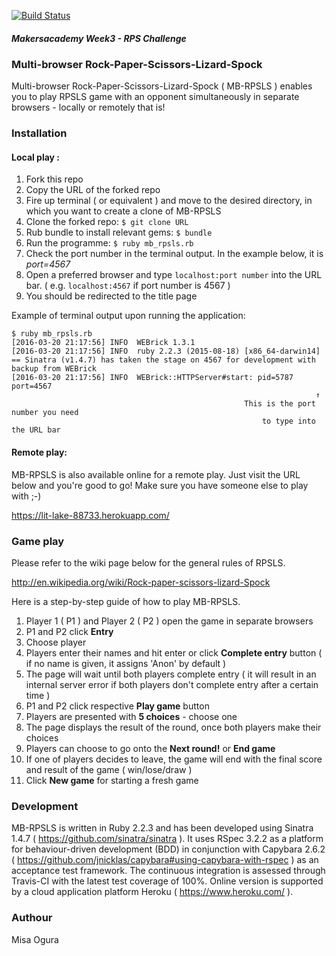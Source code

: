 [![Build Status](https://travis-ci.org/makersacademy/rps-challenge.svg?branch=master)](https://travis-ci.org/makersacademy/rps-challenge)

##### Makersacademy Week3 - RPS Challenge

### Multi-browser Rock-Paper-Scissors-Lizard-Spock ###
Multi-browser Rock-Paper-Scissors-Lizard-Spock ( MB-RPSLS ) enables you to play RPSLS game with an opponent simultaneously in separate browsers - locally or remotely that is!

### Installation
#### Local play :
1. Fork this repo
2. Copy the URL of the forked repo
3. Fire up terminal ( or equivalent ) and move to the desired directory, in which you want to create a clone of MB-RPSLS
4. Clone the forked repo: ```$ git clone URL```
5. Rub bundle to install relevant gems: ```$ bundle```
6. Run the programme: ```$ ruby mb_rpsls.rb```
7. Check the port number in the terminal output. In the example below, it is *port=4567*
8. Open a preferred browser and type ```localhost:port number``` into the URL bar. ( e.g. ```localhost:4567``` if port number is 4567 )
9. You should be redirected to the title page

Example of terminal output upon running the application:
```
$ ruby mb_rpsls.rb
[2016-03-20 21:17:56] INFO  WEBrick 1.3.1
[2016-03-20 21:17:56] INFO  ruby 2.2.3 (2015-08-18) [x86_64-darwin14]
== Sinatra (v1.4.7) has taken the stage on 4567 for development with backup from WEBrick
[2016-03-20 21:17:56] INFO  WEBrick::HTTPServer#start: pid=5787 port=4567
                                                                    ↑
                                                    This is the port number you need
                                                        to type into the URL bar
```

#### Remote play:
MB-RPSLS is also available online for a remote play. Just visit the URL below and you're good to go! Make sure you have someone else to play with ;-)

https://lit-lake-88733.herokuapp.com/

### Game play
Please refer to the wiki page below for the general rules of RPSLS.

http://en.wikipedia.org/wiki/Rock-paper-scissors-lizard-Spock

Here is a step-by-step guide of how to play MB-RPSLS.
1. Player 1 ( P1 ) and Player 2 ( P2 ) open the game in separate browsers
2. P1 and P2 click **Entry**
3. Choose player
4. Players enter their names and hit enter or click **Complete entry** button ( if no name is given, it assigns 'Anon' by default )
5. The page will wait until both players complete entry ( it will result in an internal server error if both players don't complete entry after a certain time )
6. P1 and P2 click respective **Play game** button
7. Players are presented with **5 choices** - choose one
8. The page displays the result of the round, once both players make their choices
9. Players can choose to go onto the **Next round!** or **End game**
10. If one of players decides to leave, the game will end with the final score and result of the game ( win/lose/draw )
11. Click **New game** for starting a fresh game

### Development
MB-RPSLS is written in Ruby 2.2.3 and has been developed using Sinatra 1.4.7 ( https://github.com/sinatra/sinatra ). It uses RSpec 3.2.2 as a platform for behaviour-driven development (BDD) in conjunction with Capybara 2.6.2 ( https://github.com/jnicklas/capybara#using-capybara-with-rspec ) as an acceptance test framework. The continuous integration is assessed through Travis-CI with the latest test coverage of 100%. Online version is supported by a cloud application platform Heroku ( https://www.heroku.com/ ).

### Authour
Misa Ogura
